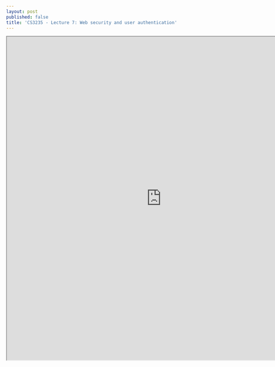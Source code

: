 ```yaml
---
layout: post
published: false
title: 'CS3235 - Lecture 7: Web security and user authentication'
---
```

<iframe src="https://drive.google.com/file/d/1e2-v8FR7-qGLRStdNZjTOM8tVVxywVEJ/preview" width="840" height="880"></iframe>